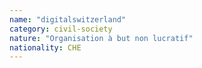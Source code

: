 ```yaml
---
name: "digitalswitzerland"
category: civil-society
nature: "Organisation à but non lucratif"
nationality: CHE
---
```

